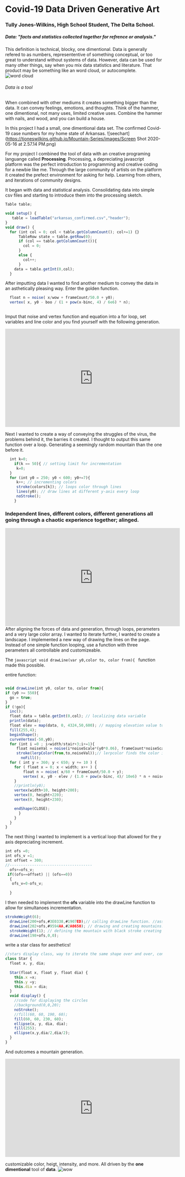 # Covid-19 Data Driven Generative Art
### Tully Jones-Wilkins, High School Student, The Delta School.
##### Data: "facts and statistics collected together for refrence or analysis." 
This definition is technical, blocky, one dimentional. Data is generally refered to as numbers, represententive of something conceptual, or too great to understand without systems of data. However, data can be used for many other things, say when you mix data statistics and literature. That product may be something like an word cloud, or autocomplete. 
![word cloud](https://tjoneswilkins.github.io/Mountain-Series/images/download.png)
###### Data is a tool 
When combined with other mediums it creates something bigger than the data. It can convey feelings, emotions, and thoughts. Think of the hammer, one dimentional, not many uses, limited creative uses. Combine the hammer with nails, and wood, and you can build a house. 

In this project I had a small, one dimentional data set. The confirmed Covid-19 case numbers for my home state of Arkansas.
 ![seechart](https://tjoneswilkins.github.io/Mountain-Series/images/Screen Shot 2020-05-16 at 2.57.14 PM.png)
 
For my project I combined the tool of data with an creative programing languange called **Processing**. Processing, a depreciating javascript platform was the perfect introduction to programming and creative coding for a newbie like me. Through the large community of artists on the platform it created the prefect environment for asking for help. Learning from others, and iterations of community designs. 

It began with data and statistical analysis. Consolidating data into simple csv files and starting to introduce them into the processing sketch. 

```javascript
Table table;

void setup() {
   table = loadTable("arkansas_confirmed.csv","header");
}
void draw() {
  for (int col = 0; col < table.getColumnCount(); col+=1) {} 
      TableRow state = table.getRow(0);
      if (col == table.getColumnCount()){
        col = 0; 
      } 
      else {
        col++; 
      }
    data = table.getInt(0,col); 
  } 
```
After imputting data I wanted to find another medium to convey the data in an asthetically pleasing way. Enter the golden function. 
```javascript
  float n = noise( x/wow + frameCount/50.0 + y0);
  vertex( x, y0 - boo / (1 + pow(x-binc, 4) / 6e6) * n);
  
```
Imput that noise and vertex function and equation into a for loop, set variables and line color and you find yourself with the following generation. 
<iframe width="560" height="315" src="https://www.youtube.com/embed/pojIA3g3vlw" frameborder="0" allow="accelerometer; autoplay; encrypted-media; gyroscope; picture-in-picture" allowfullscreen></iframe>

Next I wanted to create a way of conveying the struggles of the virus, the problems behind it, the barries it created. I thought to output this same function over a loop. Generating a seemingly random mountain than the one before it. 
```javascript 
  int k=0; 
    if(k == 50){ // setting limit for incrementation
     k=0; 
  }
  for (int y0 = 250; y0 < 600; y0+=7){
     k++; // incrementing colors 
     stroke(colors[k]); // loops color through lines 
     lines(y0); // draw lines at different y-axis every loop 
     noStroke(); 
    }
```
### Independent lines, different colors, different generations all going through a chaotic experience together; alinged. 
<iframe width="560" height="315" src="https://www.youtube.com/embed/NNe2SFHWiwE" frameborder="0" allow="accelerometer; autoplay; encrypted-media; gyroscope; picture-in-picture" allowfullscreen></iframe>
After aligning the forces of data and generation, through loops, perameters and a very large color array. I wanted to iterate further, I wanted to create a landscape. 
I implemented a new way of drawing the lines on the page. Instead of one simple function looping, use a function with three perameters all controllable and customizeable. 

The ```javascript void drawLine(var y0,color to, color from){ ``` function made this possible. 

entire function: 

```javascript

void drawLine(int y0, color to, color from){  
if (y0 >= 550){ 
  go = true; 
} 
if (!go){
  inc(); 
  float data = table.getInt(0,col); // localizing data variable 
  println(data); 
  float elev = map(data, 0, 4324,50,600); // mapping elevation value to num of cases constraints for elevation. 
  fill(255,4);
  beginShape();
  curveVertex(-50,y0);
  for (int i =0 ; i<width/stair+3;i+=1){
     float noiseVal = noise(i*noiseScale*(y0*0.06), frameCount*noiseScale); 
     stroke(lerpColor(from,to,noiseVal));// lerpcolor finds the color in a range of two. ex. if its green to yellow the lerpcolor would output blue 
       noFill();
  for ( int y = 360; y < 650; y += 10 ) {
    for ( float x = 0; x < width; x++ ) {
        float n = noise( x/60 + frameCount/50.0 + y);
        vertex( x, y0 - elev / (1.0 + pow(x-binc, 4)/ 10e6) * n + noiseVal);
    }
    //println(y0);
    vertex(width+10, height+200);
    vertex(0, height+220);
    vertex(0, height+230);

    endShape(CLOSE);
      }
    }
  }  
}

```

The next thing I wanted to implement is a vertical loop that allowed for the y axis depreciating increment.
```javascript 
int ofs =0;
int ofs_v =1;
int offset = 300;
//-------------------------------------
  ofs+=ofs_v;
 if((ofs==offset) || (ofs==0))
  {
   ofs_v=0-ofs_v;
   
  }
```
I then needed to implement the **ofs** variable into the drawLine function to allow for simultanoes incrementation. 
```javascript
strokeWeight(6);
  drawLine(200+ofs,#3E0338,#1907ED);// calling drawLine function. //assigning colors 
  drawLine(202+ofs,#9594AA,#2A0650); // drawing and creating mountains. //assinging different colors 
  strokeWeight(1); // defining the mountain with black stroke creating shadow and texture effects
  drawLine(198+ofs,0,0);
```
write a star class for aesthetics! 
```javascript
//stars display class, way to iterate the same shape over and over, controlled by perameters 
class Star {
  float x, y, dia;
  
  Star(float x, float y, float dia) {
    this.x =x;
    this.y =y;
    this.dia = dia;
  }
  void display() {
    //code for displaying the circles
    //background(0,0,20); 
    noStroke();
    //fill(60, 60, 190, 60);
    fill(60, 60, 230, 60);
    ellipse(x, y, dia, dia);
    fill(255); 
    ellipse(x,y,dia/2,dia/2); 
  }
}
```

And outcomes a mountain generation. 
<iframe width="560" height="315" src="https://www.youtube.com/embed/B45KWbGnHCI" frameborder="0" allow="accelerometer; autoplay; encrypted-media; gyroscope; picture-in-picture" allowfullscreen></iframe>

customizable color, heigt, intensity, and more. All driven by the __one dimentional__ tool of **data**. 
![wow](https://tjoneswilkins.github.io/Mountain-Series/images/wow.png)
